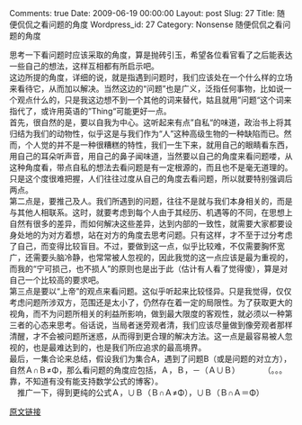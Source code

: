 Comments: true
Date: 2009-06-19 00:00:00
Layout: post
Slug: 27
Title: 随便侃侃之看问题的角度
Wordpress_id: 27
Category: Nonsense
随便侃侃之看问题的角度

  
思考一下看问题时应该采取的角度，算是抛砖引玉，希望各位看官看了之后能表达一些自己的想法，这样互相都有所启示吧。  
这边所提的角度，详细的说，就是指遇到问题时，我们应该处在一个什么样的立场来看待它，从而加以解决。当然这边的“问题”也是广义，泛指任何事物，比如说一个观点什么的，只是我这边想不到一个其他的词来替代，姑且就用”问题“这个词来指代了，或许用英语的”Thing“可能更好一点。  
首先，很自然的是，要以自我为中心。这听起来有点”自私“的味道，政治书上将其归结为我们的动物性，似乎这是与我们作为“人”这种高级生物的一种缺陷而已。然而，个人觉的并不是一种很糟糕的特性，我们一生下来，就用自己的眼睛看东西，用自己的耳朵听声音，用自己的鼻子闻味道，当然要以自己的角度来看问题喽，从这种角度看，带点自私的想法去看问题是有一定根源的，而且也不是毫无道理的。只是这个度很难把握，人们往往过度从自己的角度去看问题，所以就要特别强调后两点。  
第二点是，要推己及人。我们所遇到的问题，往往不是就与我们本身相关的，而是与其他人相联系。这时，就要考虑到每个人由于其经历、机遇等的不同，在思想上自然有很多的差异，而如何解决这些差异，达到内部的一致性，就需要大家都要设身处地的为对方着想，站在对方的角度去思考问题。只有这样，才不至于过分考虑了自己，而变得比较盲目。不过，要做到这一点，似乎比较难，不仅需要胸怀宽广，还需要头脑冷静，也常常被人忽视的，因此我觉的这一点应该是最为重视的，而我的“宁可损己，也不损人”的原则也是出于此（估计有人看了觉得傻），算是对自己一个比较高的要求吧。  
第三点是要以“上帝”的观点来看问题。这似乎听起来比较怪异。只是我觉得，仅仅考虑问题所涉双方，范围还是太小了，仍然存在着一定的局限性。为了获取更大的视角，而不为问题所相关的利益所影响，做到最大限度的客观性，就必须以一种第三者的心态来思考。俗话说，当局者迷旁观者清，我们应该尽量做到像旁观者那样清醒，才不会被问题所迷惑，从而得到更合理的解决方法。这一点是最容易被人忽视的，也是最难达到的，也是我们所应追求的最高境界。  
最后，一集合论来总结，假设我们为集合A，遇到了问题B（或是问题的对立方），自然Ａ∩Ｂ≠Φ，那么看问题的角度应包括，Ａ，Ｂ，－（Ａ∪Ｂ）　　　　（。。。靠，不知道有没有能支持数学公式的博客）。  
　推广一下，得到更纯的公式Ａ，∪Ｂ（Ｂ∩Ａ≠Φ），∪Ｂ（Ｂ∩Ａ＝Φ）

[原文链接](http://lw02nju.blog.163.com/blog/static/11160279200951711256428/)
